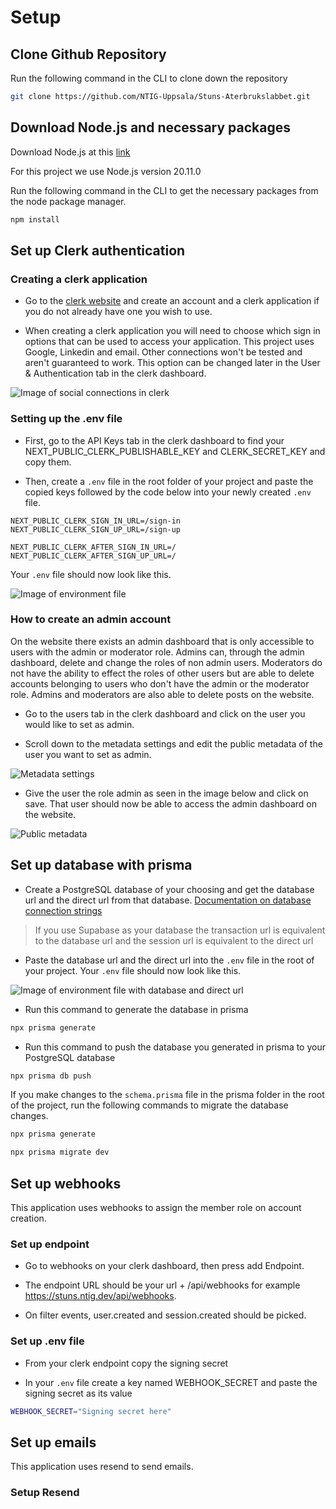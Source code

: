 # Setup

## Clone Github Repository

Run the following command in the CLI to clone down the repository

```bash
git clone https://github.com/NTIG-Uppsala/Stuns-Aterbrukslabbet.git
```

## Download Node.js and necessary packages

Download Node.js at this [link](https://nodejs.org/en/download)

For this project we use Node.js version 20.11.0

Run the following command in the CLI to get the necessary packages from the node package manager.

```bash
npm install
```

## Set up Clerk authentication

### Creating a clerk application

- Go to the [clerk website]("https://clerk.com/") and create an account and a clerk application if you do not already have one you wish to use.

- When creating a clerk application you will need to choose which sign in options that can be used to access your application. This project uses Google, Linkedin and email. Other connections won't be tested and aren't guaranteed to work. This option can be changed later in the User & Authentication tab in the clerk dashboard.

![Image of social connections in clerk](clerk-social-connections.png)

### Setting up the .env file

- First, go to the API Keys tab in the clerk dashboard to find your NEXT_PUBLIC_CLERK_PUBLISHABLE_KEY and CLERK_SECRET_KEY and copy them.

- Then, create a `.env` file in the root folder of your project and paste the copied keys followed by the code below into your newly created `.env` file.

```
NEXT_PUBLIC_CLERK_SIGN_IN_URL=/sign-in
NEXT_PUBLIC_CLERK_SIGN_UP_URL=/sign-up

NEXT_PUBLIC_CLERK_AFTER_SIGN_IN_URL=/
NEXT_PUBLIC_CLERK_AFTER_SIGN_UP_URL=/
```

Your `.env` file should now look like this.

![Image of environment file](environment-file.png)

### How to create an admin account

On the website there exists an admin dashboard that is only accessible to users with the admin or moderator role. Admins can, through the admin dashboard, delete and change the roles of non admin users. Moderators do not have the ability to effect the roles of other users but are able to delete accounts belonging to users who don't have the admin or the moderator role. Admins and moderators are also able to delete posts on the website.

- Go to the users tab in the clerk dashboard and click on the user you would like to set as admin.

- Scroll down to the metadata settings and edit the public metadata of the user you want to set as admin.

![Metadata settings](metadata-settings.png)

- Give the user the role admin as seen in the image below and click on save. That user should now be able to access the admin dashboard on the website.

![Public metadata](public-metadata.png)

## Set up database with prisma

- Create a PostgreSQL database of your choosing and get the database url and the direct url from that database.
  [Documentation on database connection strings](https://www.prisma.io/docs/orm/overview/databases/postgresql#connection-details)

> If you use Supabase as your database the transaction url is equivalent to the database url and the session url is equivalent to the direct url

- Paste the database url and the direct url into the `.env` file in the root of your project. Your `.env` file should now look like this.

![Image of environment file with database and direct url](database-environment-file.png)

- Run this command to generate the database in prisma

```bash
npx prisma generate
```

- Run this command to push the database you generated in prisma to your PostgreSQL database

```bash
npx prisma db push
```

If you make changes to the `schema.prisma` file in the prisma folder in the root of the project, run the following commands to migrate the database changes.

```bash
npx prisma generate
```

```bash
npx prisma migrate dev
```

## Set up webhooks

This application uses webhooks to assign the member role on account creation.

### Set up endpoint

- Go to webhooks on your clerk dashboard, then press add Endpoint.

- The endpoint URL should be your url + /api/webhooks for example https://stuns.ntig.dev/api/webhooks.

- On filter events, user.created and session.created should be picked.

### Set up .env file

- From your clerk endpoint copy the signing secret

- In your `.env` file create a key named WEBHOOK_SECRET and paste the signing secret as its value

```bash
WEBHOOK_SECRET="Signing secret here"
```

## Set up emails

This application uses resend to send emails.

### Setup Resend
